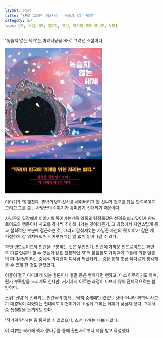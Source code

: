 ```yaml
---
layout: post
title: "SF로 그려낸 마녀사냥 - 녹슬지 않는 세계"
category: 도서
tags: [책, 소설, SF, 김아직, 북다, 북카페 책과 콩나무, 서평]
---
```


'녹슬지 않는 세계'는
마녀사냥을 SF로 그려낸 소설이다.

![표지](/images/rustless-world-book-h480.jpg)

이야기가 꽤 괜찮다.
뜻밖의 병자성사를 해줘버리고 만 신부와
천국을 찾는 안드로이드,
그리고 그를 쫒는 사냥꾼의 이야기가
흥미롭게 전개되기 때문이다.

사냥꾼의 입장에서 이야기를 풀어가는만큼
일종의 탐정물같은 성격을 띄고있어서
안드로이드의 행동이나 사고를 하나씩 추리해나가는 것이라든가,
그 과정에서 자연스럽게 종교 철학적인 부분에 접근하는 것,
그리고 감춰져있는 사냥꾼 자신의 뒷 이야기 같은 게
적절하게 잘 위치해있어서
지루해지는 일 없이 읽어나갈 수 있다.

과연 안드로이드와 인간을 구분하는 것은 무언인가,
인간에 가까운 안드로이드는 과연 또 다른 인류라 할 수 있는가 같은
전통적인 SF적 물음들도
기독교와 그들에 의한 일종의 마녀사냥이라는
중세적 가치관이 다시금 되풀이되는 것을 통해
조금 색다르게 생각해볼 수 있게 한 것도 괜찮았다.

이들이 결국 다다르게 되는 결론이나 결말 등은 뻔하다면 뻔하고,
다소 허무하기도 하며,
뭔가 부족함을 느끼게도 한다만,
거기까지 이르는 과정이 나쁘지 않아 전체적으로는 볼만하다.

소위 '신념'에 진배되는 인간들의 행태는
딱히 중세에만 있었던 것이 아니라
과학적 사고가 대중적이 되었다는 현대에도 여전하기에
소설이 그리는 미래가 낯설지 않다.
그래서 좀 씁쓸함을 느끼게도 한다.

'작가의 말'에는 좀 동의할 수 없었으나,
소설 자체는 나쁘지 않다.



<div class="im im-info">
이 리뷰는 북카페 책과 콩나무를 통해 출판사로부터 책을 받고 작성했다.
</div>
